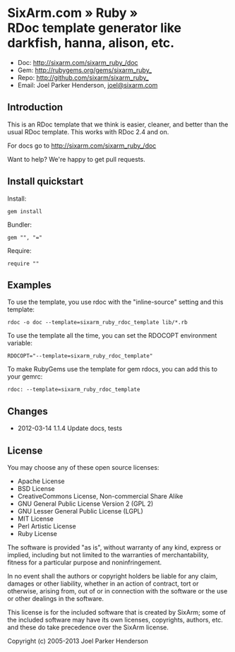 # SixArm.com » Ruby » <br> RDoc template generator like darkfish, hanna, alison, etc.

* Doc: <http://sixarm.com/sixarm_ruby_/doc>
* Gem: <http://rubygems.org/gems/sixarm_ruby_>
* Repo: <http://github.com/sixarm/sixarm_ruby_>
* Email: Joel Parker Henderson, <joel@sixarm.com>


## Introduction

This is an RDoc template that we think is easier, cleaner, and better than the usual RDoc template. This works with RDoc 2.4 and on.

For docs go to <http://sixarm.com/sixarm_ruby_/doc>

Want to help? We're happy to get pull requests.


## Install quickstart

Install:

    gem install 

Bundler:

    gem "", "="

Require:

    require ""


## Examples

To use the template, you use rdoc with the "inline-source" setting and this template:

    rdoc -o doc --template=sixarm_ruby_rdoc_template lib/*.rb

To use the template all the time, you can set the RDOCOPT environment variable:
 
    RDOCOPT="--template=sixarm_ruby_rdoc_template"

To make RubyGems use the template for gem rdocs, you can add this to your gemrc:

    rdoc: --template=sixarm_ruby_rdoc_template


## Changes

* 2012-03-14 1.1.4 Update docs, tests


## License

You may choose any of these open source licenses:

  * Apache License
  * BSD License
  * CreativeCommons License, Non-commercial Share Alike
  * GNU General Public License Version 2 (GPL 2)
  * GNU Lesser General Public License (LGPL)
  * MIT License
  * Perl Artistic License
  * Ruby License

The software is provided "as is", without warranty of any kind, 
express or implied, including but not limited to the warranties of 
merchantability, fitness for a particular purpose and noninfringement. 

In no event shall the authors or copyright holders be liable for any 
claim, damages or other liability, whether in an action of contract, 
tort or otherwise, arising from, out of or in connection with the 
software or the use or other dealings in the software.

This license is for the included software that is created by SixArm;
some of the included software may have its own licenses, copyrights, 
authors, etc. and these do take precedence over the SixArm license.

Copyright (c) 2005-2013 Joel Parker Henderson
